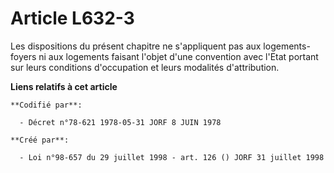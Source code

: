 # Article L632-3

Les dispositions du présent chapitre ne s'appliquent pas aux logements-foyers ni aux logements faisant l'objet d'une
convention avec l'Etat portant sur leurs conditions d'occupation et leurs modalités d'attribution.

**Liens relatifs à cet article**

	**Codifié par**:

	  - Décret n°78-621 1978-05-31 JORF 8 JUIN 1978

	**Créé par**:

	  - Loi n°98-657 du 29 juillet 1998 - art. 126 () JORF 31 juillet 1998
